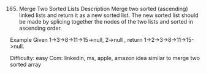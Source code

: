 165. Merge Two Sorted Lists
Description
Merge two sorted (ascending) linked lists and return it as a new sorted list. The new sorted list should be made by splicing together the nodes of the two lists and sorted in ascending order.

Example
Given 1->3->8->11->15->null, 2->null , return 1->2->3->8->11->15->null.

Difficulty: easy
Com: linkedin, ms, apple, amazon
idea similar to merge two sorted array

